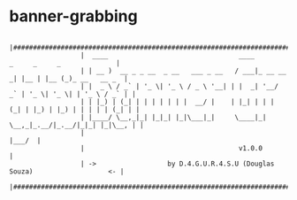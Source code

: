 # banner-grabbing

                      |#################################################################################|
                      |  ____                                 ____           _     _     _              |
                      | | __ )  __ _ _ __  _ __   ___ _ __   / ___|_ __ __ _| |__ | |__ (_)_ __   __ _  |
                      | |  _ \ / _` | '_ \| '_ \ / _ \ '__| | |  _| '__/ _` | '_ \| '_ \| | '_ \ / _` | |
                      | | |_) | (_| | | | | | | |  __/ |    | |_| | | | (_| | |_) | |_) | | | | | (_| | |
                      | |____/ \__,_|_| |_|_| |_|\___|_|     \____|_|  \__,_|_.__/|_.__/|_|_| |_|\__, | |
                      |                                                                          |___/  |
                      | 				                      v1.0.0                	            |
                      | ->			        by D.4.G.U.R.4.S.U (Douglas Souza)                   <- |
                      |#################################################################################|
